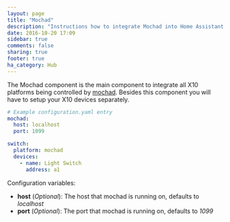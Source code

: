 ```yaml
---
layout: page
title: "Mochad"
description: "Instructions how to integrate Mochad into Home Assistant."
date: 2016-10-20 17:09
sidebar: true
comments: false
sharing: true
footer: true
ha_category: Hub
---
```


The Mochad component is the main component to integrate all X10 platforms being
controlled by [mochad](https://sourceforge.net/projects/mochad/). Besides this component you will have to setup your X10 devices separately.

```yaml
# Example configuration.yaml entry
mochad:
  host: localhost
  port: 1099

switch:
  platform: mochad
  devices:
    - name: Light Switch
      address: a1
```

Configuration variables:

- **host** (*Optional*): The host that mochad is running on, defaults to *localhost*
- **port** (*Optional*): The port that mochad is running on, defaults to *1099*
